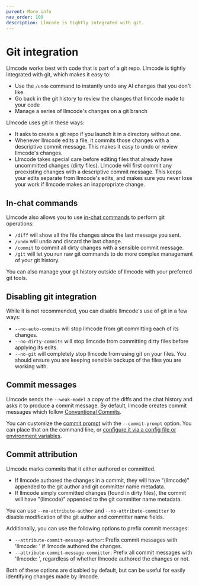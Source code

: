 ```yaml
---
parent: More info
nav_order: 100
description: Llmcode is tightly integrated with git.
---
```


# Git integration

Llmcode works best with code that is part of a git repo.
Llmcode is tightly integrated with git, which makes it easy to:

  - Use the `/undo` command to instantly undo any AI changes that you don't like.
  - Go back in the git history to review the changes that llmcode made to your code
  - Manage a series of llmcode's changes on a git branch

Llmcode uses git in these ways:

- It asks to create a git repo if you launch it in a directory without one.
- Whenever llmcode edits a file, it commits those changes with a descriptive commit message. This makes it easy to undo or review llmcode's changes. 
- Llmcode takes special care before editing files that already have uncommitted changes (dirty files). Llmcode will first commit any preexisting changes with a descriptive commit message. 
This keeps your edits separate from llmcode's edits, and makes sure you never lose your work if llmcode makes an inappropriate change.

## In-chat commands

Llmcode also allows you to use 
[in-chat commands](/docs/usage/commands.html)
to perform git operations:

- `/diff` will show all the file changes since the last message you sent.
- `/undo` will undo and discard the last change.
- `/commit` to commit all dirty changes with a sensible commit message.
- `/git` will let you run raw git commands to do more complex management of your git history.

You can also manage your git history outside of llmcode with your preferred git tools.

## Disabling git integration

While it is not recommended, you can disable llmcode's use of git in a few ways:

  - `--no-auto-commits` will stop llmcode from git committing each of its changes.
  - `--no-dirty-commits` will stop llmcode from committing dirty files before applying its edits.
  - `--no-git` will completely stop llmcode from using git on your files. You should ensure you are keeping sensible backups of the files you are working with.

## Commit messages

Llmcode sends the `--weak-model` a copy of the diffs and the chat history
and asks it to produce a commit message.
By default, llmcode creates commit messages which follow
[Conventional Commits](https://www.conventionalcommits.org/en/v1.0.0/).

You can customize the
[commit prompt](https://github.com/KhulnaSoft/llmcode/blob/main/llmcode/prompts/__init__.py#L5)
with the `--commit-prompt` option.
You can place that on the command line, or 
[configure it via a config file or environment variables](https://llmcode.khulnasoft.com/docs/config.html).


## Commit attribution

Llmcode marks commits that it either authored or committed.

- If llmcode authored the changes in a commit, they will have "(llmcode)" appended to the git author and git committer name metadata.
- If llmcode simply committed changes (found in dirty files), the commit will have "(llmcode)" appended to the git committer name metadata.

You can use `--no-attribute-author` and `--no-attribute-committer` to disable
modification of the git author and committer name fields.

Additionally, you can use the following options to prefix commit messages:

- `--attribute-commit-message-author`: Prefix commit messages with 'llmcode: ' if llmcode authored the changes.
- `--attribute-commit-message-committer`: Prefix all commit messages with 'llmcode: ', regardless of whether llmcode authored the changes or not.

Both of these options are disabled by default, but can be useful for easily identifying changes made by llmcode.
